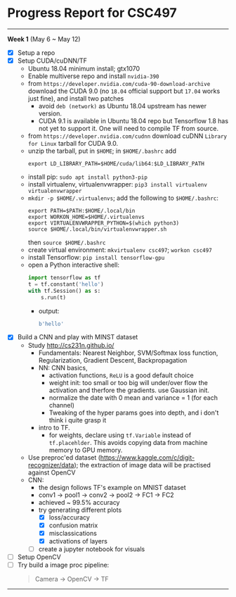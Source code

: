 # Progress Report for CSC497
---
**Week 1** (May 6 ~ May 12)
- [x] Setup a repo
- [x] Setup CUDA/cuDNN/TF
  - Ubuntu 18.04 minimum install; gtx1070
  - Enable multiverse repo and install `nvidia-390`
  - from `https://developer.nvidia.com/cuda-90-download-archive` download the CUDA 9.0 (no `18.04` official support but `17.04` works just fine), and install two patches
    - avoid `deb (network)` as Ubuntu 18.04 upstream has newer version.
    - CUDA 9.1 is available in Ubuntu 18.04 repo but Tensorflow 1.8 has not yet to support it. One will need to compile TF from source.
  - from `https://developer.nvidia.com/cudnn` download cuDNN `Library for Linux` tarball for CUDA 9.0.
  - unzip the tarball, put in `$HOME`; in `$HOME/.bashrc` add 
    ```shell
    export LD_LIBRARY_PATH=$HOME/cuda/lib64:$LD_LIBRARY_PATH
    ```
  - install pip: `sudo apt install python3-pip`
  - install virtualenv, virtualenvwrapper: `pip3 install virtualenv virtualenvwrapper`
  - `mkdir -p $HOME/.virtualenvs`; add the following to `$HOME/.bashrc`:
    ```shell
    export PATH=$PATH:$HOME/.local/bin
    export WORKON_HOME=$HOME/.virtualenvs
    export VIRTUALENVWRAPPER_PYTHON=$(which python3)
    source $HOME/.local/bin/virtualenvwrapper.sh
    ```
    then `source $HOME/.bashrc`
  - create virtual environment: `mkvirtualenv csc497`; `workon csc497`
  - install Tensorflow: `pip install tensorflow-gpu`
  - open a Python interactive shell:
    ```python
    import tensorflow as tf
    t = tf.constant('hello')
    with tf.Session() as s:
        s.run(t)
    ```
    - output: 
        ```python
        b'hello'
        ```
- [x] Build a CNN and play with MINST dataset
  - Study http://cs231n.github.io/
    - Fundamentals: Nearest Neighbor, SVM/Softmax loss function, Regularization, Gradient Descent, Backpropagation
    - NN: CNN basics, 
      - activation functions, `ReLU` is a good default choice
      - weight init: too small or too big will under/over flow the activation and therfore the gradients. use Gaussian init.
      - normalize the date with 0 mean and variance = 1 (for each channel)
      - Tweaking of the hyper params goes into depth, and i don't think i quite grasp it
    - intro to TF.
      - for weights, declare using `tf.Variable` instead of `tf.placehlder`. This avoids copying data from machine memory to GPU memory.
  - Use preproc'ed dataset (https://www.kaggle.com/c/digit-recognizer/data); the extraction of image data will be practised against OpenCV
  - CNN:
    - the design follows TF's example on MNIST dataset 
    - conv1 -> pool1 -> conv2 -> pool2 -> FC1 -> FC2
    - achieved ~ 99.5% accuracy
    - try generating different plots 
      - [x] loss/accuracy
      - [x] confusion matrix
      - [x] misclassications
      - [x] activations of layers
    - [ ] create a jupyter notebook for visuals
- [ ] Setup OpenCV
- [ ] Try build a image proc pipeline:
  > Camera -> OpenCV -> TF
---
